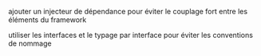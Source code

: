 ajouter un injecteur de dépendance pour éviter le couplage fort entre les éléments du framework

utiliser les interfaces et le typage par interface pour éviter les conventions de nommage